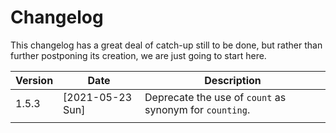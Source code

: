 # Changelog

This changelog has a great deal of catch-up still to be done, but rather than further postponing its creation, we are just going to start here.

| Version | Date             | Description                                             |
|---------|------------------|---------------------------------------------------------|
| 1.5.3   | [2021-05-23 Sun] | Deprecate the use of `count` as synonym for `counting`. |
|         |                  |                                                         |
